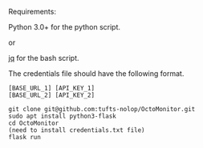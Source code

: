 Requirements:

Python 3.0+ for the python script.

or

[jq](https://stedolan.github.io/jq/) for the bash script.

The credentials file should have the following format.
```
[BASE_URL_1] [API_KEY_1]
[BASE_URL_2] [API_KEY_2]
```

```
git clone git@github.com:tufts-nolop/OctoMonitor.git
sudo apt install python3-flask
cd OctoMonitor
(need to install credentials.txt file)
flask run
```
